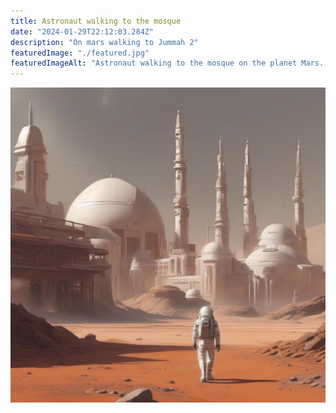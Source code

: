 ```yaml
---
title: Astronaut walking to the mosque
date: "2024-01-29T22:12:03.284Z"
description: "On mars walking to Jummah 2"
featuredImage: "./featured.jpg"
featuredImageAlt: "Astronaut walking to the mosque on the planet Mars. Drawing generated by artificial intelligence."
---
```


![Astronaut on mars walking to mosque](./featured.jpg)